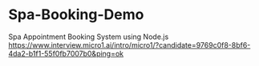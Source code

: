 # Spa-Booking-Demo
Spa Appointment Booking System using Node.js
https://www.interview.micro1.ai/intro/micro1/?candidate=9769c0f8-8bf6-4da2-b1f1-55f0fb7007b0&ping=ok
